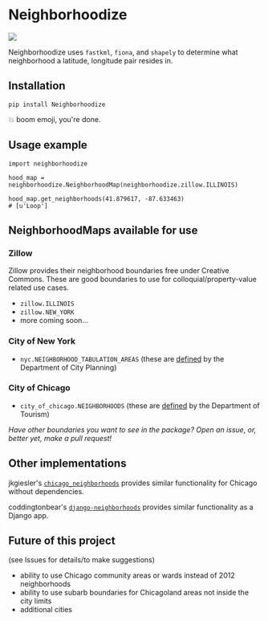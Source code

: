 # Neighborhoodize

![](https://img.shields.io/pypi/v/Neighborhoodize.svg)

Neighborhoodize uses `fastkml`, `fiona`, and `shapely` to determine what 
neighborhood a latitude, longitude pair resides in.

## Installation
`pip install Neighborhoodize`

:boom: boom emoji, you're done.

## Usage example
```
import neighborhoodize

hood_map = neighborhoodize.NeighborhoodMap(neighborhoodize.zillow.ILLINOIS)

hood_map.get_neighborhoods(41.879617, -87.633463)
# [u'Loop']
```

## NeighborhoodMaps available for use
### Zillow 
Zillow provides their neighborhood boundaries free under Creative Commons. 
These are good boundaries to use for colloquial/property-value related use cases.

- `zillow.ILLINOIS`
- `zillow.NEW_YORK`
- more coming soon...

### City of New York
- `nyc.NEIGHBORHOOD_TABULATION_AREAS` (these are [defined](http://www.nyc.gov/html/dcp/html/bytes/applbyte.shtml) 
by the Department of City Planning)

### City of Chicago
- `city_of_chicago.NEIGHBORHOODS` (these are 
[defined](https://data.cityofchicago.org/Facilities-Geographic-Boundaries/Boundaries-Neighborhoods/9wp7-iasj) 
by the Department of Tourism)

*Have other boundaries you want to see in the package? Open an issue, or, 
better yet, make a pull request!*

## Other implementations

jkgiesler's [`chicago_neighborhoods`](https://github.com/jkgiesler/chicago_neighborhoods) 
provides similar functionality for Chicago without dependencies.

coddingtonbear's [`django-neighborhoods`](https://github.com/coddingtonbear/django-neighborhoods)
provides similar functionality as a Django app.

## Future of this project
(see Issues for details/to make suggestions)

 - ability to use Chicago community areas or wards instead of 2012 neighborhoods
 - ability to use subarb boundaries for Chicagoland areas not inside the city limits
 - additional cities
